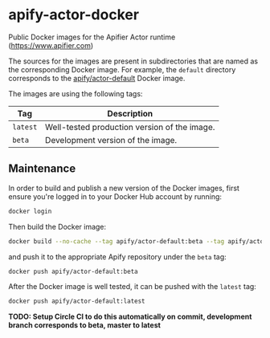 # apify-actor-docker

Public Docker images for the Apifier Actor runtime (https://www.apifier.com)

The sources for the images are present in subdirectories that are named as the corresponding
Docker image. For example, the `default` directory corresponds to the
[apify/actor-default](https://hub.docker.com/r/apify/actor-default/) Docker image.

The images are using the following tags:

Tag         | Description
----------- | -------------
`latest`    | Well-tested production version of the image.
`beta`      | Development version of the image.


## Maintenance

In order to build and publish a new version of the Docker images,
first ensure you're logged in to your Docker Hub account by running:

```bash
docker login
````

Then build the Docker image:

```bash
docker build --no-cache --tag apify/actor-default:beta --tag apify/actor-default:latest ./default/.
```

and push it to the appropriate Apify repository under the `beta` tag:

```bash
docker push apify/actor-default:beta
```

After the Docker image is well tested, it can be pushed with the `latest` tag:

```bash
docker push apify/actor-default:latest
```


**TODO: Setup Circle CI to do this automatically on commit, development branch corresponds to beta, master to latest**
